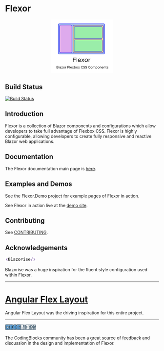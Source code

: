 # Flexor
<p align="center">
    <img alt="Flexor Icon" src="docs/images/flexor_logo.png" width=40%>
</P>

## Build Status
[![Build Status](https://derhasse.visualstudio.com/Flexor/_apis/build/status/Build%20and%20Package%20Master?branchName=master)](https://derhasse.visualstudio.com/Flexor/_build/latest?definitionId=43&branchName=master)

## Introduction
Flexor is a collection of Blazor components and configurations which allow developers to take full advantage of Flexbox CSS.  Flexor is highly configurable, allowing developers to create fully responsive and reactive Blazor web applications.

## Documentation
The Flexor documentation main page is [here](https://derekchasse.github.io/Flexor/index.html).

## Examples and Demos
See the [Flexor.Demo](https://github.com/DerekChasse/Flexor/tree/master/Tests/Flexor.Demo) project for example pages of Flexor in action.

See Flexor in action live at the [demo site](http://flexor.azurewebsites.net).

## Contributing
See [CONTRIBUTING](CONTRIBUTING.md).

## Acknowledgements
[<img src ="docs/images/blazorise.png" width=20%>]([https://github.com/stsrki/Blazorise)

Blazorise was a huge inspiration for the fluent style configuration used within Flexor.
___  
# [**Angular Flex Layout**](https://github.com/angular/flex-layout)

Angular Flex Layout was the driving inspiration for this entire project.
___
[<img src="docs/images/cb-wide.png" width=20%>](https://www.codingblocks.net/about/) 

The CodingBlocks community has been a great source of feedback and discussion in the design and implementation of Flexor.
  